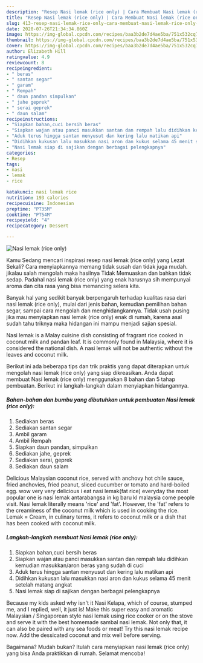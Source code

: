 ```yaml
---
description: "Resep Nasi lemak (rice only) | Cara Membuat Nasi lemak (rice only) Yang Mudah Dan Praktis"
title: "Resep Nasi lemak (rice only) | Cara Membuat Nasi lemak (rice only) Yang Mudah Dan Praktis"
slug: 413-resep-nasi-lemak-rice-only-cara-membuat-nasi-lemak-rice-only-yang-mudah-dan-praktis
date: 2020-07-26T21:34:34.860Z
image: https://img-global.cpcdn.com/recipes/baa3b2de7d4ae5ba/751x532cq70/nasi-lemak-rice-only-foto-resep-utama.jpg
thumbnail: https://img-global.cpcdn.com/recipes/baa3b2de7d4ae5ba/751x532cq70/nasi-lemak-rice-only-foto-resep-utama.jpg
cover: https://img-global.cpcdn.com/recipes/baa3b2de7d4ae5ba/751x532cq70/nasi-lemak-rice-only-foto-resep-utama.jpg
author: Elizabeth Hill
ratingvalue: 4.9
reviewcount: 8
recipeingredient:
- " beras"
- " santan segar"
- " garam"
- " Rempah"
- " daun pandan simpulkan"
- " jahe geprek"
- " serai geprek"
- " daun salam"
recipeinstructions:
- "Siapkan bahan,cuci bersih beras"
- "Siapkan wajan atau panci masukkan santan dan rempah lalu didihkan kemudian masukkan/aron beras yang sudah di cuci"
- "Aduk terus hingga santan menyusut dan kering lalu matikan api"
- "Didihkan kukusan lalu masukkan nasi aron dan kukus selama 45 menit setelah matang angkat"
- "Nasi lemak siap di sajikan dengan berbagai pelengkapnya"
categories:
- Resep
tags:
- nasi
- lemak
- rice

katakunci: nasi lemak rice 
nutrition: 193 calories
recipecuisine: Indonesian
preptime: "PT35M"
cooktime: "PT54M"
recipeyield: "4"
recipecategory: Dessert

---
```



![Nasi lemak (rice only)](https://img-global.cpcdn.com/recipes/baa3b2de7d4ae5ba/751x532cq70/nasi-lemak-rice-only-foto-resep-utama.jpg)

Kamu Sedang mencari inspirasi resep nasi lemak (rice only) yang Lezat Sekali? Cara menyiapkannya memang tidak susah dan tidak juga mudah. jikalau salah mengolah maka hasilnya Tidak Memuaskan dan bahkan tidak sedap. Padahal nasi lemak (rice only) yang enak harusnya sih mempunyai aroma dan cita rasa yang bisa memancing selera kita.

Banyak hal yang sedikit banyak berpengaruh terhadap kualitas rasa dari nasi lemak (rice only), mulai dari jenis bahan, kemudian pemilihan bahan segar, sampai cara mengolah dan menghidangkannya. Tidak usah pusing jika mau menyiapkan nasi lemak (rice only) enak di rumah, karena asal sudah tahu triknya maka hidangan ini mampu menjadi sajian spesial.

Nasi lemak is a Malay cuisine dish consisting of fragrant rice cooked in coconut milk and pandan leaf. It is commonly found in Malaysia, where it is considered the national dish. A nasi lemak will not be authentic without the leaves and coconut milk.


Berikut ini ada beberapa tips dan trik praktis yang dapat diterapkan untuk mengolah nasi lemak (rice only) yang siap dikreasikan. Anda dapat membuat Nasi lemak (rice only) menggunakan 8 bahan dan 5 tahap pembuatan. Berikut ini langkah-langkah dalam menyiapkan hidangannya.

<!--inarticleads1-->

##### Bahan-bahan dan bumbu yang dibutuhkan untuk pembuatan Nasi lemak (rice only):

1. Sediakan  beras
1. Sediakan  santan segar
1. Ambil  garam
1. Ambil  Rempah
1. Siapkan  daun pandan, simpulkan
1. Sediakan  jahe, geprek
1. Sediakan  serai, geprek
1. Sediakan  daun salam


Delicious Malaysian coconut rice, served with anchovy hot chile sauce, fried anchovies, fried peanut, sliced cucumber or tomato and hard-boiled egg. wow very very delicious i eat nasi lemak(fat rice) everyday the most popular one is nasi lemak antarabangsa in kg baru kl malaysia come people visit. Nasi lemak literally means &#39;rice&#39; and &#39;fat&#39;. However, the &#39;fat&#39; refers to the creaminess of the coconut milk which is used in cooking the rice. Lemak = Cream, in culinary terms, it refers to coconut milk or a dish that has been cooked with coconut milk. 

<!--inarticleads2-->

##### Langkah-langkah membuat Nasi lemak (rice only):

1. Siapkan bahan,cuci bersih beras
1. Siapkan wajan atau panci masukkan santan dan rempah lalu didihkan kemudian masukkan/aron beras yang sudah di cuci
1. Aduk terus hingga santan menyusut dan kering lalu matikan api
1. Didihkan kukusan lalu masukkan nasi aron dan kukus selama 45 menit setelah matang angkat
1. Nasi lemak siap di sajikan dengan berbagai pelengkapnya


Because my kids asked why isn&#39;t it Nasi Kelapa, which of course, stumped me, and I replied, well, it just is! Make this super easy and aromatic Malaysian / Singaporean style nasi lemak using rice cooker or on the stove and serve it with the best homemade sambal nasi lemak. Not only that, it can also be paired with any sea foods or meat! Try this nasi lemak recipe now. Add the dessicated coconut and mix well before serving. 

Bagaimana? Mudah bukan? Itulah cara menyiapkan nasi lemak (rice only) yang bisa Anda praktikkan di rumah. Selamat mencoba!
